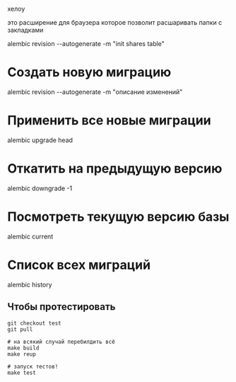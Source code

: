 хелоу

это расширение для браузера которое позволит расшаривать папки с закладками

alembic revision --autogenerate -m "init shares table"


# Создать новую миграцию
alembic revision --autogenerate -m "описание изменений"

# Применить все новые миграции
alembic upgrade head

# Откатить на предыдущую версию
alembic downgrade -1

# Посмотреть текущую версию базы
alembic current

# Список всех миграций
alembic history


## Чтобы протестировать

```
git checkout test
git pull

# на всякий случай перебилдить всё
make build
make reup

# запуск тестов!
make test
```

